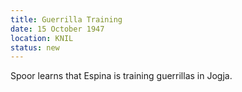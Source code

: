 ```yaml
---
title: Guerrilla Training
date: 15 October 1947
location: KNIL
status: new
---
```


Spoor learns that Espina is training guerrillas in Jogja.
